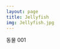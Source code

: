 ```yaml
---
layout: page
title: Jellyfish
img: Jellyfish.jpg
---
```


<div class="area-summary" markdown="1">
동물 001
</div>
